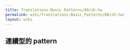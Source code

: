 ```yaml
---
title: Translations:Basic Patterns/80/zh-tw
permalink: wiki/Translations:Basic_Patterns/80/zh-tw/
layout: wiki
---
```


## 連續型的 pattern
